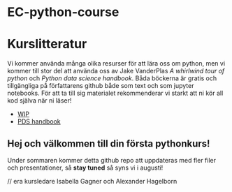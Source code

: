 # EC-python-course


# Kurslitteratur

Vi kommer använda många olika resurser för att lära oss om python, men vi kommer till stor del att använda oss av Jake VanderPlas *A whirlwind tour of python* och *Python data science handbook*. 
Båda böckerna är gratis och tillgängliga på författarens github både som text och som jupyter notebooks. För att ta till sig materialet rekommenderar vi starkt att ni kör all kod själva när ni läser!


- [WIP](https://jakevdp.github.io/WhirlwindTourOfPython/) 
- [PDS handbook](https://jakevdp.github.io/PythonDataScienceHandbook/)


## Hej och välkommen till din första pythonkurs!

Under sommaren kommer detta github repo att uppdateras med fler filer och presentationer, så __stay tuned__ så syns vi i augusti!

// era kursledare Isabella Gagner och Alexander Hagelborn
